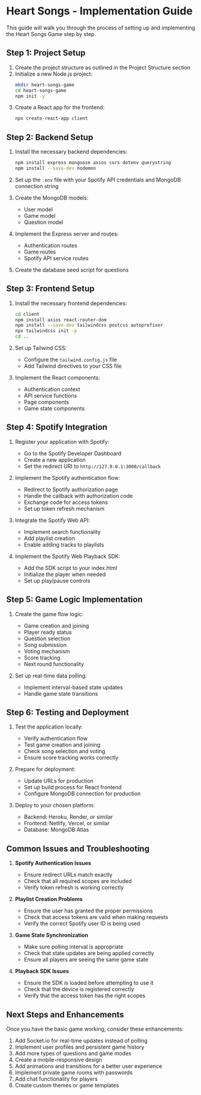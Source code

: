 # Heart Songs - Implementation Guide

This guide will walk you through the process of setting up and implementing the Heart Songs Game step by step.

## Step 1: Project Setup

1. Create the project structure as outlined in the Project Structure section
2. Initialize a new Node.js project:
   ```bash
   mkdir heart-songs-game
   cd heart-songs-game
   npm init -y
   ```
3. Create a React app for the frontend:
   ```bash
   npx create-react-app client
   ```

## Step 2: Backend Setup

1. Install the necessary backend dependencies:
   ```bash
   npm install express mongoose axios cors dotenv querystring
   npm install --save-dev nodemon
   ```

2. Set up the `.env` file with your Spotify API credentials and MongoDB connection string

3. Create the MongoDB models:
   - User model
   - Game model
   - Question model

4. Implement the Express server and routes:
   - Authentication routes
   - Game routes
   - Spotify API service routes

5. Create the database seed script for questions

## Step 3: Frontend Setup

1. Install the necessary frontend dependencies:
   ```bash
   cd client
   npm install axios react-router-dom
   npm install --save-dev tailwindcss postcss autoprefixer
   npx tailwindcss init -p
   cd ..
   ```

2. Set up Tailwind CSS:
   - Configure the `tailwind.config.js` file
   - Add Tailwind directives to your CSS file

3. Implement the React components:
   - Authentication context
   - API service functions
   - Page components
   - Game state components

## Step 4: Spotify Integration

1. Register your application with Spotify:
   - Go to the Spotify Developer Dashboard
   - Create a new application
   - Set the redirect URI to `http://127.0.0.1:3000/callback`

2. Implement the Spotify authentication flow:
   - Redirect to Spotify authorization page
   - Handle the callback with authorization code
   - Exchange code for access tokens
   - Set up token refresh mechanism

3. Integrate the Spotify Web API:
   - Implement search functionality
   - Add playlist creation
   - Enable adding tracks to playlists

4. Implement the Spotify Web Playback SDK:
   - Add the SDK script to your index.html
   - Initialize the player when needed
   - Set up play/pause controls

## Step 5: Game Logic Implementation

1. Create the game flow logic:
   - Game creation and joining
   - Player ready status
   - Question selection
   - Song submission
   - Voting mechanism
   - Score tracking
   - Next round functionality

2. Set up real-time data polling:
   - Implement interval-based state updates
   - Handle game state transitions

## Step 6: Testing and Deployment

1. Test the application locally:
   - Verify authentication flow
   - Test game creation and joining
   - Check song selection and voting
   - Ensure score tracking works correctly

2. Prepare for deployment:
   - Update URLs for production
   - Set up build process for React frontend
   - Configure MongoDB connection for production

3. Deploy to your chosen platform:
   - Backend: Heroku, Render, or similar
   - Frontend: Netlify, Vercel, or similar
   - Database: MongoDB Atlas

## Common Issues and Troubleshooting

1. **Spotify Authentication Issues**
   - Ensure redirect URLs match exactly
   - Check that all required scopes are included
   - Verify token refresh is working correctly

2. **Playlist Creation Problems**
   - Ensure the user has granted the proper permissions
   - Check that access tokens are valid when making requests
   - Verify the correct Spotify user ID is being used

3. **Game State Synchronization**
   - Make sure polling interval is appropriate
   - Check that state updates are being applied correctly
   - Ensure all players are seeing the same game state

4. **Playback SDK Issues**
   - Ensure the SDK is loaded before attempting to use it
   - Check that the device is registered correctly
   - Verify that the access token has the right scopes

## Next Steps and Enhancements

Once you have the basic game working, consider these enhancements:

1. Add Socket.io for real-time updates instead of polling
2. Implement user profiles and persistent game history
3. Add more types of questions and game modes
4. Create a mobile-responsive design
5. Add animations and transitions for a better user experience
6. Implement private game rooms with passwords
7. Add chat functionality for players
8. Create custom themes or game templates